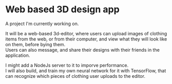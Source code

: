 # Web based 3D design app

A project I'm currently working on.  


It will be a web-based 3d-editor, where users can upload images of clothing items from the web, or from their computer, and view what they will look like on them, before bying them.  
Users can also message, and share their designs with their friends in the application.  



I might add a NodeJs server to it to imporve performance.  
I will also build, and train my own neural network for it with TensorFlow, that can recognize which pieces of clothing user uploads to the editor.
